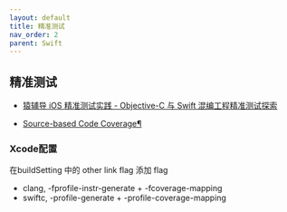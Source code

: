```yaml
---
layout: default
title: 精准测试
nav_order: 2
parent: Swift
---
```


## 精准测试

- [猿辅导 iOS 精准测试实践 - Objective-C 与 Swift 混编工程精准测试探索](https://mp.weixin.qq.com/s/14hmLWNXAh1FKZT5NI5QsQ)

- [Source-based Code Coverage¶](https://clang.llvm.org/docs/SourceBasedCodeCoverage.html)


### Xcode配置

在buildSetting 中的 other link flag 添加 flag
- clang, -fprofile-instr-generate + -fcoverage-mapping
- swiftc, -profile-generate + -profile-coverage-mapping